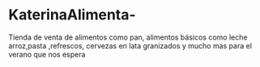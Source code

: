 # KaterinaAlimenta-
Tienda de venta de alimentos como pan, alimentos básicos como leche arroz,pasta ,refrescos, cervezas en lata  granizados y mucho mas para el verano que nos espera
